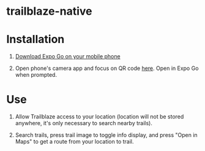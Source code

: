 # trailblaze-native

# Installation

1. [Download Expo Go on your mobile phone](https://apps.apple.com/us/app/expo-go/id982107779)

2. Open phone's camera app and focus on QR code [here](https://expo.io/@smitham50/trailblaze-native). Open in Expo Go when prompted.

# Use

1. Allow Trailblaze access to your location (location will not be stored anywhere, it's only necessary to search nearby trails).

2. Search trails, press trail image to toggle info display, and press "Open in Maps" to get a route from your location to trail.
